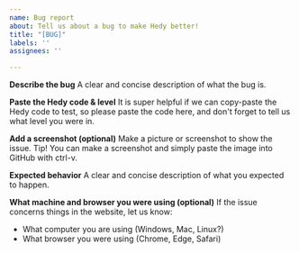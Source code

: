 ```yaml
---
name: Bug report
about: Tell us about a bug to make Hedy better!
title: "[BUG]"
labels: ''
assignees: ''

---
```


**Describe the bug**
A clear and concise description of what the bug is.

**Paste the Hedy code & level**
It is super helpful if we can copy-paste the Hedy code to test, so please paste the code here, and don't forget to tell us what level you were in.

**Add a screenshot (optional)**
Make a picture or screenshot to show the issue. Tip! You can make a screenshot and simply paste the image into GitHub with ctrl-v.

**Expected behavior**
A clear and concise description of what you expected to happen.

**What machine and browser you were using (optional)**
If the issue concerns things in the website, let us know:
- What computer you are using (Windows, Mac, Linux?)
- What browser you were using (Chrome, Edge, Safari)
